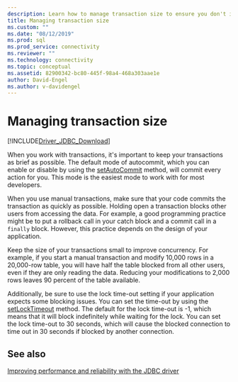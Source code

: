 ```yaml
---
description: Learn how to manage transaction size to ensure you don't introduce locks in your application that would block other users.
title: Managing transaction size
ms.custom: ""
ms.date: "08/12/2019"
ms.prod: sql
ms.prod_service: connectivity
ms.reviewer: ""
ms.technology: connectivity
ms.topic: conceptual
ms.assetid: 82900342-bc80-445f-98a4-468a303aae1e
author: David-Engel
ms.author: v-davidengel
---
```

# Managing transaction size

[!INCLUDE[Driver_JDBC_Download](../../includes/driver_jdbc_download.md)]

When you work with transactions, it's important to keep your transactions as brief as possible. The default mode of autocommit, which you can enable or disable by using the [setAutoCommit](reference/setautocommit-method-sqlserverconnection.md) method, will commit every action for you. This mode is the easiest mode to work with for most developers.

When you use manual transactions, make sure that your code commits the transaction as quickly as possible. Holding open a transaction blocks other users from accessing the data. For example, a good programming practice might be to put a rollback call in your catch block and a commit call in a `finally` block. However, this practice depends on the design of your application.

Keep the size of your transactions small to improve concurrency. For example, if you start a manual transaction and modify 10,000 rows in a 20,000-row table, you will have half the table blocked from all other users, even if they are only reading the data. Reducing your modifications to 2,000 rows leaves 90 percent of the table available.

Additionally, be sure to use the lock time-out setting if your application expects some blocking issues. You can set the time-out by using the [setLockTimeout](reference/setlocktimeout-method-sqlserverdatasource.md) method. The default for the lock time-out is -1, which means that it will block indefinitely while waiting for the lock. You can set the lock time-out to 30 seconds, which will cause the blocked connection to time out in 30 seconds if blocked by another connection.

## See also

[Improving performance and reliability with the JDBC driver](improving-performance-and-reliability-with-the-jdbc-driver.md)
